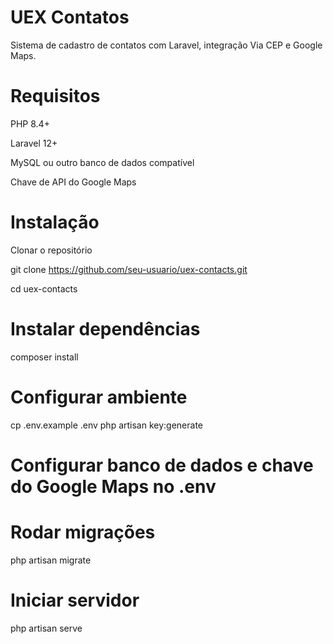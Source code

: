 # UEX Contatos

Sistema de cadastro de contatos com Laravel, integração Via CEP e Google Maps.

# Requisitos

PHP 8.4+

Laravel 12+

MySQL ou outro banco de dados compatível

Chave de API do Google Maps

# Instalação
Clonar o repositório

git clone https://github.com/seu-usuario/uex-contacts.git

cd uex-contacts


# Instalar dependências
composer install


# Configurar ambiente
cp .env.example .env
php artisan key:generate


# Configurar banco de dados e chave do Google Maps no .env


# Rodar migrações
php artisan migrate


# Iniciar servidor
php artisan serve